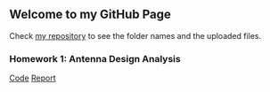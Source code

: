 ## Welcome to my GitHub Page

Check [my repository](https://github.com/BU-IE-582/fall-24-burcucestan-boun) to see the folder names and the uploaded files.


### Homework 1: Antenna Design Analysis

[Code](https://bu-ie-582.github.io/fall-24-burcucestan-boun/files/IE582HW1_code.R)
[Report](https://bu-ie-582.github.io/fall-24-burcucestan-boun/files/IE582HW1.html)



